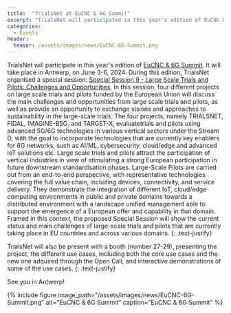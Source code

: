 ```yaml
---
title:  "TrialsNet at EuCNC & 6G Summit"
excerpt: "TrialsNet will participated in this year's edition of EuCNC & 6G Summit, in Antwerp, 3-6 June 2024"
categories: 
  - Events
header:
  teaser: /assets/images/news/EuCNC-6G-Summit.png
---
```


TrialsNet will participate in this year's edition of [EuCNC & 6G Summit](https://www.eucnc.eu/). It will take place in Antwerp, on June 3-6, 2024.
During this edition, TrialsNet organised a special session: [Special Session 9 - Large Scale Trials and Pilots: Challenges and Opportunities](https://www.eucnc.eu/programme/special-sessions/special-session-9/).
In this session, four different projects on large scale trials and pilots funded by the European Union will discuss the main challenges and opportunities from large scale trials and pilots, as well as provide an opportunity to exchange visions and approaches to sustainability in the large-scale trials.
The four projects, namely TRIALSNET, FIDAL, IMAGINE-B5G, and TARGET-X, evaluatetrials and pilots using advanced 5G/6G technologies in various vertical sectors under the Stream D, with the goal to incorporate technologies that are currently key enablers for 6G networks, such as AI/ML, cybersecurity, cloud/edge and advanced IoT solutions etc. Large scale trials and pilots attract the participation of vertical industries in view of stimulating a strong European participation in future downstream standardisation phases.
Large-Scale Pilots are carried out from an end-to-end perspective, with representative technologies covering the full value chain, including devices, connectivity, and service delivery. They demonstrate the integration of different IoT, cloud/edge computing environments in public and private domains towards a distributed environment with a landscape unified management able to support the emergence of a European offer and capability in that domain. Framed in this context, the proposed Special Session will show the  current status and main challenges of large-scale trials and pilots that are currently taking place in EU countries and across various domains.
{: .text-justify}

TrialsNet will also be present with a booth (number 27-29), presenting the project, the different use cases, including both the core use cases and the new one adquired through the Open Call, and interactive demonstrations of some of the use cases.
{: .text-justify}

See you in Antwerp!

{% include figure image_path="/assets/images/news/EuCNC-6G-Summit.png" alt="EuCNC & 6G Summit" caption="EuCNC & 6G Summit" %}
